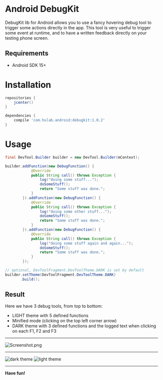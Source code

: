 # Android DebugKit

DebugKit lib for Android allows you to use a fancy hovering debug tool to trigger some actions directly in the app. This tool is very useful to trigger some event at runtime, and to have a written feedback directly on your testing phone screen.

## Requirements

* Android SDK 15+

# Installation
```groovy
repositories {
    jcenter()
}

dependencies {
    compile 'com.hulab.android:debugkit:1.0.2'
}
```

# Usage

```java
final DevTool.Builder builder = new DevTool.Builder(mContext);

builder.addFunction(new DebugFunction() {
            @Override
            public String call() throws Exception {
                log("doing some stuff...");
                doSomeStuff();
                return "Some stuff was done.";
            }
        }).addFunction(new DebugFunction() {
            @Override
            public String call() throws Exception {
                log("doing some other stuff...");
                doSomeStuff();
                return "Some stuff was done.";
            }
        }).addFunction(new DebugFunction() {
            @Override
            public String call() throws Exception {
                log("doing some stuff again and again...");
                doSomeStuff();
                return "Some stuff was done.";
            }
        });                

// optional, DevToolFragment.DevToolTheme.DARK is set by default
builder.setTheme(DevToolFragment.DevToolTheme.DARK)
       .build();
```

## Result

Here we have 3 debug tools, from top to bottom:


* LIGHT theme with 5 defined functions
* Minified mode (clicking on the top left corner arrow)
* DARK theme with 3 defined functions and the logged text when clicking on each F1, F2 and F3
___
![Screenshot.png](https://github.com/hulab/debugkit/blob/master/resources/screenshot.png)
___
![dark theme](https://github.com/hulab/debugkit/blob/master/resources/theme_dark.gif)
![light theme](https://github.com/hulab/debugkit/blob/master/resources/theme_light.gif)
___

**Have fun!**
